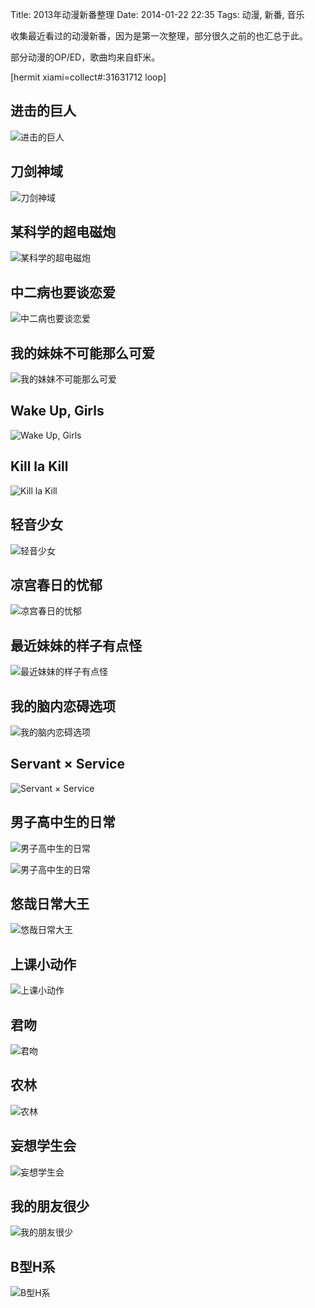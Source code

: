 Title: 2013年动漫新番整理
Date: 2014-01-22 22:35
Tags: 动漫, 新番, 音乐

[1]: /static/images/cartoon/JinJiDeJuRen.jpg
[2]: /static/images/cartoon/DaoJianShenYu.jpg
[3]: /static/images/cartoon/MouKeXueDeChaoDianCiPao.jpg
[4]: /static/images/cartoon/ZhongErBingYeYaoTanLianAi.jpg
[5]: /static/images/cartoon/WoDeMeiMeiBuKeNengNaMeKeAi.jpg
[6]: /static/images/cartoon/WakeUpGirls.jpg
[7]: /static/images/cartoon/KillLaKill.jpg
[8]: /static/images/cartoon/QingYinShaoNv.jpg
[9]: /static/images/cartoon/LiangGongChunRiDeYouYu.jpg
[10]: /static/images/cartoon/ZuiJinMeiMeiDeYangZiYouDianGuai.jpg
[11]: /static/images/cartoon/WoDeNaoNeiLianAiXuanXiang.jpg
[12]: /static/images/cartoon/ServantXService.jpg
[13]: /static/images/cartoon/NanZiGaoZhongShengDeRiChang.jpg
[14]: /static/images/cartoon/NanZiGaoZhongShengDeRiChang_1.jpg
[15]: /static/images/cartoon/NanZiGaoZhongShengDeRiChang_2.jpg
[16]: /static/images/cartoon/YouZaiRiChangDaWang.jpg
[17]: /static/images/cartoon/ShangKeXiaoDongZuo.jpg
[18]: /static/images/cartoon/JunWen.jpg
[19]: /static/images/cartoon/NongLin.jpg
[20]: /static/images/cartoon/WangXiangXueShengHui.jpg
[21]: /static/images/cartoon/WoDePengYouHenShao.jpg
[22]: /static/images/cartoon/BXingHXi.jpg

收集最近看过的动漫新番，因为是第一次整理，部分很久之前的也汇总于此。

部分动漫的OP/ED，歌曲均来自虾米。

[hermit xiami=collect#:31631712 loop]

## 进击的巨人
![进击的巨人][1]

## 刀剑神域
![刀剑神域][2]

## 某科学的超电磁炮
![某科学的超电磁炮][3]

## 中二病也要谈恋爱
![中二病也要谈恋爱][4]

## 我的妹妹不可能那么可爱
![我的妹妹不可能那么可爱][5]

## Wake Up, Girls
![Wake Up, Girls][6]

## Kill la Kill
![Kill la Kill][7]

## 轻音少女
![轻音少女][8]

## 凉宫春日的忧郁
![凉宫春日的忧郁][9]

## 最近妹妹的样子有点怪
![最近妹妹的样子有点怪][10]

## 我的脑内恋碍选项
![我的脑内恋碍选项][11]

## Servant × Service
![Servant × Service][12]

## 男子高中生的日常
![男子高中生的日常][14]

![男子高中生的日常][15]

## 悠哉日常大王
![悠哉日常大王][16]

## 上课小动作
![上课小动作][17]

## 君吻
![君吻][18]

## 农林
![农林][19]

## 妄想学生会
![妄想学生会][20]

## 我的朋友很少
![我的朋友很少][21]

## B型H系
![B型H系][22]

